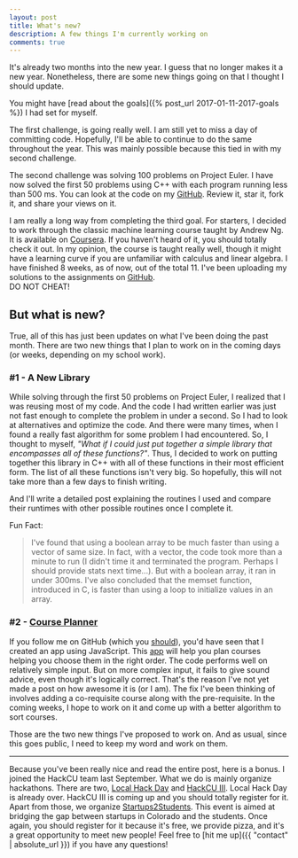 ```yaml
---
layout: post
title: What's new?
description: A few things I'm currently working on
comments: true
---
```


It's already two months into the new year. I guess that no longer makes it a new year.
Nonetheless, there are some new things going on that I thought I should update.
<!--excerpt_ends-->
You might have [read about the goals]({% post_url 2017-01-11-2017-goals %}) I had set for myself.

The first challenge, is going really well. I am still yet to miss a day of committing code.
Hopefully, I'll be able to continue to do the same throughout the year.
This was mainly possible because this tied in with my second challenge.

The second challenge was solving 100 problems on Project Euler.
I have now solved the first 50 problems using C++ with each program running less than 500 ms.
You can look at the code on my [GitHub](https://github.com/AparaV/project-euler).
Review it, star it, fork it, and share your views on it.

I am really a long way from completing the third goal.
For starters, I decided to work through the classic machine learning course taught by Andrew Ng.
It is available on [Coursera](https://www.coursera.org/learn/machine-learning).
If you haven't heard of it, you should totally check it out.
In my opinion, the course is taught really well, though it might have a learning curve if you are unfamiliar with calculus and linear algebra.
I have finished 8 weeks, as of now, out of the total 11.
I've been uploading my solutions to the assignments on [GitHub](https://github.com/AparaV/machine-learning).<br>
DO NOT CHEAT!

## But what is new?

True, all of this has just been updates on what I've been doing the past month.
There are two new things that I plan to work on in the coming days (or weeks, depending on my school work).

### #1 - A New Library

While solving through the first 50 problems on Project Euler, I realized that I was reusing most of my code.
And the code I had written earlier was just not fast enough to complete the problem in under a second.
So I had to look at alternatives and optimize the code.
And there were many times, when I found a really fast algorithm for some problem I had encountered.
So, I thought to myself, *"What if I could just put together a simple library that encompasses all of these functions?"*.
Thus, I decided to work on putting together this library in C++ with all of these functions in their most efficient form.
The list of all these functions isn't very big.
So hopefully, this will not take more than a few days to finish writing.

And I'll write a detailed post explaining the routines I used and compare their runtimes with other possible routines once I complete it.

Fun Fact:
  > I've found that using a boolean array to be much faster than using a vector of same size.
  > In fact, with a vector, the code took more than a minute to run (I didn't time it and terminated the program. Perhaps I should provide stats next time...).
  > But with a boolean array, it ran in under 300ms.
  > I've also concluded that the memset function, introduced in C, is faster than using a loop to initialize values in an array.

### #2 - [Course Planner](https://github.com/AparaV/course-planner)

If you follow me on GitHub (which you [should](https://github.com/AparaV)), you'd have seen that I created an app using JavaScript.
This [app](http://plancourses.herokuapp.com/) will help you plan courses helping you choose them in the right order.
The code performs well on relatively simple input.
But on more complex input, it fails to give sound advice, even though it's logically correct.
That's the reason I've not yet made a post on how awesome it is (or I am).
The fix I've been thinking of involves adding a co-requisite course along with the pre-requisite.
In the coming weeks, I hope to work on it and come up with a better algorithm to sort courses.

Those are the two new things I've proposed to work on.
And as usual, since this goes public, I need to keep my word and work on them.

***

Because you've been really nice and read the entire post, here is a bonus.
I joined the HackCU team last September.
What we do is mainly organize hackathons.
There are two, [Local Hack Day](https://localday2016.hackcu.org/) and [HackCU III](https://hackcu.org/).
Local Hack Day is already over.
HackCU III is coming up and you should totally register for it.
Apart from those, we organize [Startups2Students](https://startups2students.hackcu.org/).
This event is aimed at bridging the gap between startups in Colorado and the students.
Once again, you should register for it because it's free, we provide pizza, and it's a great opportunity to meet new people!
Feel free to [hit me up]({{ "contact" | absolute_url }})  if you have any questions!
